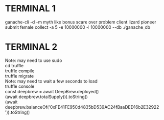 # TERMINAL 1
ganache-cli -d -m myth like bonus scare over problem client lizard pioneer submit female collect -a 5 -e 10000000 -l 10000000 --db ./ganache_db

# TERMINAL 2
Note: may need to use sudo\
cd truffle\
truffle compile\
truffle migrate\
Note: may need to wait a few seconds to load\
truffle console\
const deepbrew = await DeepBrew.deployed()\
(await deepbrew.totalSupply()).toString()\
(await deepbrew.balanceOf('0xFE41FE950d4835bD539AC24fBaaDED16b2E32922')).toString()
